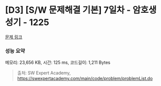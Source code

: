 # [D3] [S/W 문제해결 기본] 7일차 - 암호생성기 - 1225 

[문제 링크](https://swexpertacademy.com/main/code/problem/problemDetail.do?contestProbId=AV14uWl6AF0CFAYD) 

### 성능 요약

메모리: 23,656 KB, 시간: 125 ms, 코드길이: 1,211 Bytes



> 출처: SW Expert Academy, https://swexpertacademy.com/main/code/problem/problemList.do